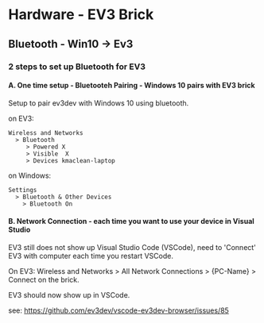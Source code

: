 # Hardware - EV3 Brick

## Bluetooth - Win10 -> Ev3

### 2 steps to set up Bluetooth for EV3

#### A. One time setup - Bluetooteh Pairing - Windows 10 pairs with EV3 brick

Setup to pair ev3dev with Windows 10 using bluetooth.

on EV3:

    Wireless and Networks
      > Bluetooth
         > Powered X
         > Visible  X
         > Devices kmaclean-laptop

on Windows: 

    Settings
      > Bluetooth & Other Devices
        > Bluetooth On

#### B. Network Connection - each time you want to use your device in Visual Studio

EV3 still does not show up  Visual Studio Code (VSCode), need to 'Connect' EV3 with computer each time you restart VSCode.

On EV3:
    Wireless and Networks 
      > All Network Connections 
        > {PC-Name} 
           > Connect on the brick.

EV3 should now show up in VSCode.

see: https://github.com/ev3dev/vscode-ev3dev-browser/issues/85
